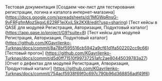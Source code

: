 Тестовая документация
[Создаем чек-лист для тестирования регистрации, логина и каталога интернет-магазина]
(https://docs.google.com/spreadsheets/d/1MGWqRnsG-9vFRFgfmMozSkgxL622RF1eiXxjLSk2KX8/edit?usp=sharing)
[Тест кейсы в QASE для модулей Регистрация, Авторизация, Подуктовый каталог]
(https://app.qase.io/project/G9?suite=8)
[Тест кейсы для модулей Регистрация, Авторизация, Подуктовый каталог]
(https://github.com/KGavrilenko-Turknas/docs/commit/8a78bf595516cb5942a9cf61d1fa502202cc9c66)
[Тестовый прогон]
(https://github.com/KGavrilenko-Turknas/docs/commit/d5d0ff71510f99737251afc2ae80445039783a27)
[Отчет о дефектах для модулей Регистрация, Атворизация, Продуктовый каталог]
(https://github.com/KGavrilenko-Turknas/docs/commit/754acf5938f69f0c697c790b96d368856adf49f6)


